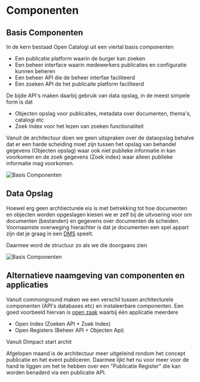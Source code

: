 # Componenten

## Basis Componenten
In de kern bestaad Open Catalogi uit een viertal basis componenten

- Een publicatie platform waarin de burger kan zoeken
- Een beheer interface waarin medewerkers publicaties en configuratie kunnen beheren
- Een beheer API die de beheer interfae faciliteerd
- Een zoeken API de het publicaite platform faciliteerd

De bijde API's maken daarbij gebruik van data opslag, in de meest simpele form is dat 
- Objecten opslag voor publicaites, metadata over documenten, thema's, catalogi etc
- Zoek Index voor het lezen van zoeken functionaliteit 

Vanuit de architectuur doen we geen uitspraken over de dataopslag behalve dat er een harde scheiding moet zijn tussen het opslag van behandel gegevens (Objecten opslag) waar ook niet publieke informatie in kan voorkomen en de zoek gegevens (Zoek index) waar alleen publieke informatie mag voorkomen.

![Basis Componenten](../handleidingen/components_commonground.svg)

## Data Opslag
Hoewel erg geen archtiecturele eis is met betrekking tot hoe documenten en objecten worden opgeslagen kiesen we er zelf bij de uitvoering voor om documenten (bestanden) en gegevens over documenten de scheiden. Voornaamste overweging hierachter is dat je documenten een spel appart zijn dat je graag in een [DMS](https://en.wikipedia.org/wiki/Document_management_system) speelt.

Daarmee word de structuur zo als we die doorgaans zien 

![Basis Componenten](../handleidingen/components_commonground_dms.svg)

## Alternatieve naamgeving van componenten en applicaties
Vanuit commonground maken we een verschil tussen architecturele componenten (API's databases etc) en instaleerbare componenten. Een goed voorbeeld hiervan is [open zaak](https://openzaak.org/) waarbij één applicatie meerdere

- Open Index (Zoeken API + Zoek Index)
- Open Registers (Beheer API + Objecten Api)

Vanuit Dimpact start archit

Afgelopen maand is de architectuur meer uitgeleind rondom het concept publicatie en het event publiceren. Daarmee lijkt het nu voor meer voor de hand te liggen om het te hebben over een "Publicatie Register" die kan worden benaderd via een publicatie API.

